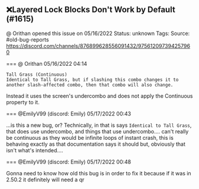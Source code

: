 ## ❌Layered Lock Blocks Don't Work by Default (#1615)
@ Orithan opened this issue on 05/16/2022
Status: unknown
Tags: 
Source: #old-bug-reports https://discord.com/channels/876899628556091432/975612097394257960


=== @ Orithan 05/16/2022 04:14

```
Tall Grass (Continuous)
Identical to Tall Grass, but if slashing this combo changes it to another slash-affected combo, then that combo will also change.
```
Instead it uses the screen's undercombo and does not apply the Continuous property to it.

=== @EmilyV99 (discord: Emily) 05/17/2022 00:43

...is this a new bug, or?
Technically, in that is says `Identical to Tall Grass`, that does use undercombo, and things that use undercombo.... can't really be continuous as they would be infinite loops of instant crash, this is behaving exactly as that documentation says it should
but, obviously that isn't what's intended....

=== @EmilyV99 (discord: Emily) 05/17/2022 00:48

Gonna need to know how old this bug is in order to fix it
because if it was in 2.50.2 it definitely will need a qr

